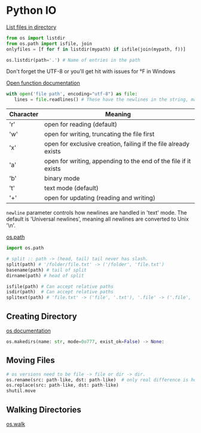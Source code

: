 # Python IO

[List files in directory](https://stackoverflow.com/a/3207973/5932184)

```python
from os import listdir
from os.path import isfile, join
onlyfiles = [f for f in listdir(mypath) if isfile(join(mypath, f))]

os.listdir(path='.') # Name of entries in the path
```

Don't forget the UTF-8 or you'll get hit with issues for °F in Windows

[Open function documentation](https://docs.python.org/3/library/functions.html#open)

```python
with open('file path', encoding="utf-8") as file:
   lines = file.readlines() # These have the newlines in the string, may need to .strip()
```

Character | Meaning
----------|--------
   'r'    | open for reading (default)
   'w'    | open for writing, truncating the file first
   'x'    | open for exclusive creation, failing if the file already exists
   'a'    | open for writing, appending to the end of the file if it exists
   'b'    | binary mode
   't'    | text mode (default)
   '+'    | open for updating (reading and writing)


`newline` parameter controls how newlines are handled in 'text' mode.
The default is 'Universal newlines', meaning all newlines are converted to Unix '\n'.


[os.path](https://docs.python.org/3/library/os.path.html)

```python
import os.path

# split :: path -> (head, tail) tail never has slash.
split(path) # '/folder/file.txt' -> ('/folder', 'file.txt')
basename(path) # tail of split
dirname(path) # head of split

isfile(path) # Can accept relative paths
isdir(path)  # Can accept relative paths
splitext(path) # 'file.txt' -> ('file', '.txt'), '.file' -> ('.file', ''), 'foo.bar.txt' -> ('foo.bar', '.txt')
```

## Creating Directory

[os documentation](https://docs.python.org/3/library/os.html)

```python
os.makedirs(name: str, mode=0o777, exist_ok=False) -> None:
```

## Moving Files

```python
# os versions need to be file -> file or dir -> dir.
os.rename(src: path-like, dst: path-like)  # only real difference is how this is handled on Windows?
os.replace(src: path-like, dst: path-like)
shutil.move
```

## Walking Directories

[os.walk](https://docs.python.org/3/library/os.html#os.walk)

